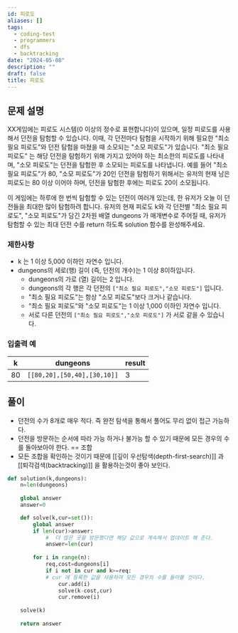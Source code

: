 ```yaml
---
id: 피로도
aliases: []
tags:
  - coding-test
  - programmers
  - dfs
  - backtracking
date: "2024-05-08"
description: ""
draft: false
title: 피로도
---
```


## 문제 설명
XX게임에는 피로도 시스템(0 이상의 정수로 표현합니다)이 있으며, 일정 피로도를 사용해서 던전을 탐험할 수 있습니다. 이때, 각 던전마다 탐험을 시작하기 위해 필요한 "최소 필요 피로도"와 던전 탐험을 마쳤을 때 소모되는 "소모 피로도"가 있습니다. "최소 필요 피로도" 는 해당 던전을 탐험하기 위해 가지고 있어야 하는 최소한의 피로도를 나타내며, "소모 피로도"는 던전을 탐험한 후 소모되는 피로도를 나타냅니다. 예를 들어 "최소 필요 피로도"가 80, "소모 피로도"가 20인 던전을 탐험하기 위해서는 유저의 현재 남은 피로도는 80 이상 이어야 하며, 던전을 탐험한 후에는 피로도 20이 소모됩니다.

이 게임에는 하루에 한 번씩 탐험할 수 있는 던전이 여러개 있는데, 한 유저가 오늘 이 던전들을 최대한 많이 탐험하려 합니다. 유저의 현재 피로도 k와 각 던전별 "최소 필요 피로도", "소모 피로도"가 담긴 2차원 배열 dungeons 가 매개변수로 주어질 때, 유저가 탐험할 수 있는 최대 던전 수를 return 하도록 solution  함수를 완성해주세요.

### 제한사항
- k 는 1 이상 5,000 이하인 자연수 입니다.
- dungeons의 세로(행) 길이 (즉, 던전의 개수)는 1 이상 8이하입니다.
	- dungeons의 가로 (열) 길이는 2 입니다.
	- dungeons의 각 행은 각 던전의 `["최소 필요 피로도","소모 피로도"]` 입니다.
	- "최소 필요 피로도"는 항상 "소모 피로도"보다 크거나 같습니다.
	- "최소 필요 피로도"와 "소모 피로도"는 1 이상 1,000 이하인 자연수 입니다.
	- 서로 다른 던전의 `["최소 필요 피로도","소모 피로도"]` 가 서로 같을 수 있습니다.
### 입출력 예
| k   | dungeons                    | result |
| --- | --------------------------- | ------ |
| 80  | `[[80,20],[50,40],[30,10]]` | 3      |
## 풀이

- 던전의 수가 8개로 매우 적다. 즉 완전 탐색을 통해서 풀어도 무리 없이 접근 가능하다.
- 던전을 방문하는 순서에 따라 가능 하거나 불가능 할 수 있기 때문에 모든 경우의 수를 돌아보아야 한다. == 조합
- 모든 조합을 확인하는 것이기 때문에 [[깊이 우선탐색(depth-first-search)]]
 과 [[퇴각검색(backtracking)]] 을 활용하는것이 좋아 보인다.

```python
def solution(k,dungeons):
	n=len(dungeons)
	
	global answer
	answer=0

	def solve(k,cur=set()):
		global answer
		if len(cur)>answer: 
			#  더 많은 곳을 방문했다면 해당 값으로 계속해서 업데이트 해 준다.
			answer=len(cur)
			
		for i in range(n):
			req,cost=dungeons[i]
			if i not in cur and k>=req:
			# cur 에 등록한 값을 사용하여 모든 경우의 수를 돌아볼 것이다.
				cur.add(i)
				solve(k-cost,cur)
				cur.remove(i)
			
	solve(k)
	
	return answer

```

